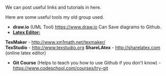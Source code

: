 We can post useful links and tutorials in here.

Here are some useful tools my old group used.
* <b>draw.io</b> (UML Tool) https://www.draw.io Can Save diagrams to Github.
* <u><b>Latex Editor:</b></u>

 **TexMaker** - http://www.xm1math.net/texmaker/  
 **TexStudio** - http://www.texstudio.org 
 **ShareLAtex** - http://sharelatex.com (online latex editor)
 
* <b>Git Course</b> (Helps to teach you how to use Github if you don't know) - https://www.codeschool.com/courses/try-git
